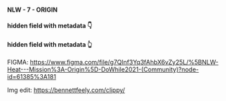 #### NLW - 7 - ORIGIN

#### hidden field with metadata 👇

<!-- <div class="meta_for_parser tablespecs" style="visibility:hidden"> https://www.youtube.com/watch?v=3LqhEEw62N0&ab_channel=Rocketseat </div> -->

#### hidden field with metadata 👆

FIGMA: https://www.figma.com/file/g7QInf3Yq3fAhbX6vZy25L/%5BNLW-Heat---Mission%3A-Origin%5D-DoWhile2021-(Community)?node-id=61385%3A181

Img edit: https://bennettfeely.com/clippy/
